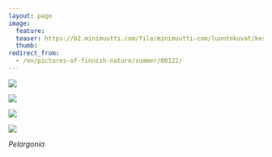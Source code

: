```yaml
---
layout: page
image:
  feature:
  teaser: https://b2.minimuutti.com/file/minimuutti-com/luontokuvat/kes%C3%A4/9/DS36536-245px.jpg
  thumb:
redirect_from:
  - /en/pictures-of-finnish-nature/summer/00122/
---
```


![](https://b2.minimuutti.com/file/minimuutti-com/luontokuvat/kes%C3%A4/9/DS36531-800px.jpg)

![](https://b2.minimuutti.com/file/minimuutti-com/luontokuvat/kes%C3%A4/9/DS36532-800px.jpg)

![](https://b2.minimuutti.com/file/minimuutti-com/luontokuvat/kes%C3%A4/9/DS36533-800px.jpg)

![](https://b2.minimuutti.com/file/minimuutti-com/luontokuvat/kes%C3%A4/9/DS36536-800px.jpg)

*Pelargonia*
